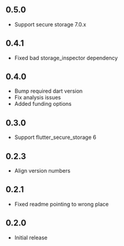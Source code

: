 ## 0.5.0

* Support secure storage 7.0.x 

## 0.4.1

* Fixed bad storage_inspector dependency

## 0.4.0

* Bump required dart version
* Fix analysis issues
* Added funding options

## 0.3.0

* Support flutter_secure_storage 6

## 0.2.3

* Align version numbers

## 0.2.1

* Fixed readme pointing to wrong place

## 0.2.0

* Initial release